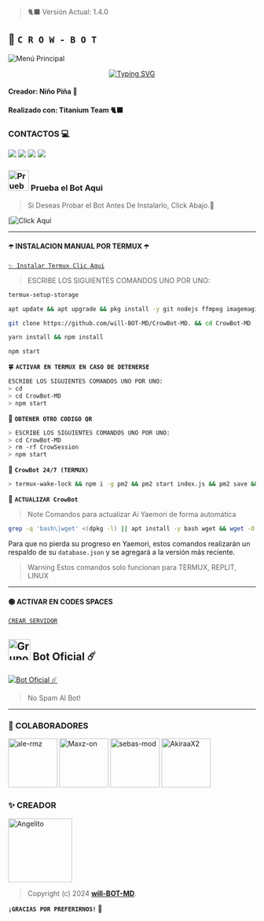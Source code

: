 > 🐈‍⬛ Versión Actual: 1.4.0

## 💙 **`C R O W - B O T`**

![Menú Principal](https://telegra.ph/file/b346b44893d4613a72f98.jpg)


<div align="center">
<a href="https://git.io/typing-svg"><img src="https://readme-typing-svg.demolab.com?font=Oswald&weight=300&size=37&duration=3000&pause=100&color=000000&background=601D6E00&center=true&vCenter=true&repeat=true&random=FALSO&width=660&height=90&lines=will-BOT-MD+lanzó;Nueva+versión+Crow Bot - 1.4.0;BY:Titanium Team y Niño Piña+y+will-BOT-MD" alt="Typing SVG"/></a>
</div>

#### Creador: Niño Piña 🫅
#### Realizado con: Titanium Team 🐈‍⬛

### CONTACTOS 💻
<p>



<a href="https://api.whatsapp.com/send/?phone=+56928476951&text=Hola 👋 soporte de Crow Bot &type=phone_number&app_absent=0" target="blank"><img src="https://img.shields.io/badge/Whatsapp-30302f?style=flat&logo=whatsapp" /></a>
 <a href="https://www.instagram.com/pina_dzn?igsh=MWhkc25peXV3djNuag==" target="blank"><img src="https://img.shields.io/badge/Instagram-30302f?style=flat&logo=instagram" /></a>
<a href="https://www.threads.net/@usxr_angelito0" target="blank"><img src="https://img.shields.io/badge/Threads-30302f?style=flat&logo=threads" /></a>
<a href="https://x.com/usxr_angelito0" target="blank"><img src="https://img.shields.io/badge/Twitter-30302f?style=flat&logo=x" /></a>

### <img src="https://i.pinimg.com/originals/19/80/6e/19806e91932e6054965fc83b85241270.gif" alt="Prueba el Bot Aqui" width="42" height="42"> Prueba el Bot Aqui

> Si Deseas Probar el Bot Antes De Instalarlo, Click Abajo.💙

[![Click Aquí](https://chat.whatsapp.com/Cvqmah5sZSzLFIjXn75Ple)


---

#### ☂️ INSTALACION MANUAL POR TERMUX ☂️

[`✨ Instalar Termux Clic Aqui`](https://www.mediafire.com/file/3hsvi3xkpq3a64o/termux_118.apk/file)

> ESCRIBE LOS SIGUIENTES COMANDOS UNO POR UNO:

```bash
termux-setup-storage
```
```bash
apt update && apt upgrade && pkg install -y git nodejs ffmpeg imagemagick yarn
```
```bash
git clone https://github.com/will-BOT-MD/CrowBot-MD. && cd CrowBot-MD
```
```bash
yarn install && npm install
```
```bash
npm start
```

🍀 **`ACTIVAR EN TERMUX EN CASO DE DETENERSE`**
```bash
ESCRIBE LOS SIGUIENTES COMANDOS UNO POR UNO:
> cd 
> cd CrowBot-MD
> npm start
```

🍄 **`OBTENER OTRO CODIGO QR`**
```bash
> ESCRIBE LOS SIGUIENTES COMANDOS UNO POR UNO:
> cd CrowBot-MD
> rm -rf CrowSession
> npm start
```

🍁 **`CrowBot 24/7 (TERMUX)`**
```bash
> termux-wake-lock && npm i -g pm2 && pm2 start index.js && pm2 save && pm2 logs 
```

🌻 **`ACTUALIZAR CrowBot`**
> Note Comandos para actualizar Ai Yaemori  de forma automática
```bash
grep -q 'bash\|wget' <(dpkg -l) || apt install -y bash wget && wget -O - https://raw.githubusercontent.com/OfcDiego/YaemoriBot-MD/master/update.sh | bash
```
Para que no pierda su progreso en Yaemori, estos comandos realizarán un respaldo de su `database.json` y se agregará a la versión más reciente.

> Warning Estos comandos solo funcionan para TERMUX, REPLIT, LINUX

---

#### 🟢 ACTIVAR EN CODES SPACES 
[`CREAR SERVIDOR`](https://github.com/codespaces/new?skip_quickstart=true&machine=basicLinux32gb&repo=OfcDiego/YaemoriBot-MD&ref=main&geo=UsEast)


## <img src="https://static.wikia.nocookie.net/nyancat/images/d/d3/Nyan-cat.gif/revision/latest/scale-to-width-down/400?cb=20131231222500&path-prefix=es" alt="Grupo" width="45" height="43"> Bot Oficial ☄️

<a href="https://wa.me/56928476951?text=!menu"><img alt="Bot Oficial ☄️" src="https://img.shields.io/badge/Bot - Oficial-00FFFF?style=for-the-badge&logo=whatsapp&logoColor=white"/></a>

> No Spam Al Bot!

---

### 🌼 COLABORADORES

<a href="https://github.com/ale-rmz"><img src="https://github.com/ale-rmz.png" width="100" height="100" alt="ale-rmz"/></a>
<a href="https://github.com/Maxz-on"><img src="https://github.com/Maxz-on.png" width="100" height="100" alt="Maxz-on"/></a>
<a href="https://github.com/sebas-mod"><img src="https://github.com/sebas-mod.png" width="100" height="100" alt="sebas-mod"/></a>
<a href="https://github.com/AkiraaX2"><img src="https://github.com/AkiraaX2.png" width="100" height="100" alt="AkiraaX2"/></a>

### ✨ CREADOR 
<a
href="https://github.com/will-BOT-MD"><img src="https://github.com/will-BOT-MD.png" width="130" height="130" alt="Angelito"/></a>

> Copyright (c) 2024 **[will-BOT-MD](https://chat.whatsapp.com/EDpXxKq24XJ7QsSDPP6w0a)**.

**`¡GRACIAS POR PREFERIRNOS!` 🍟**
